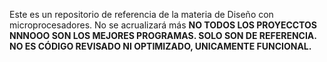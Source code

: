 Este es un repositorio de referencia de la materia de Diseño con microprocesadores. No se acrualizará más
**NO TODOS LOS PROYECCTOS NNNOOO SON LOS MEJORES PROGRAMAS. SOLO SON DE REFERENCIA. NO ES CÓDIGO REVISADO NI OPTIMIZADO, UNICAMENTE FUNCIONAL.**

